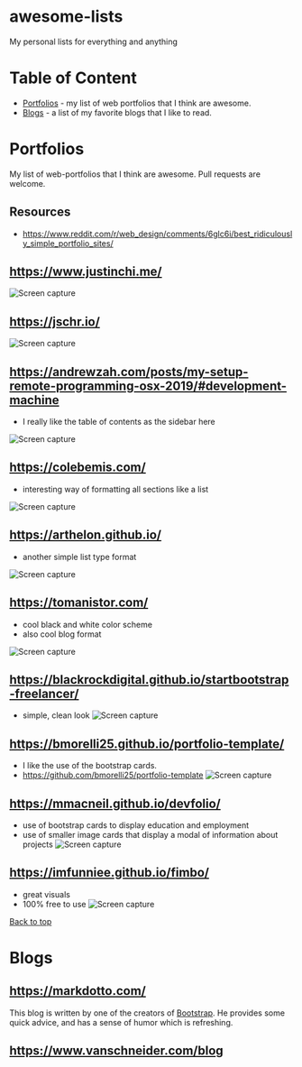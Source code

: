 # awesome-lists
My personal lists for everything and anything

# Table of Content
* [Portfolios](#portfolios) - my list of web portfolios that I think are awesome.
* [Blogs](#blogs) - a list of my favorite blogs that I like to read.


# Portfolios
My list of web-portfolios that I think are awesome. Pull requests are welcome.

## Resources
* https://www.reddit.com/r/web_design/comments/6glc6i/best_ridiculously_simple_portfolio_sites/

## https://www.justinchi.me/
![Screen capture](img/portfolios/1.png)

## https://jschr.io/
![Screen capture](img/portfolios/2.png)

## https://andrewzah.com/posts/my-setup-remote-programming-osx-2019/#development-machine

* I really like the table of contents as the sidebar here

![Screen capture](img/portfolios/3.png)

## https://colebemis.com/

* interesting way of formatting all sections like a list

![Screen capture](img/portfolios/5.png)

## https://arthelon.github.io/

* another simple list type format

![Screen capture](img/portfolios/6.png)

## https://tomanistor.com/

* cool black and white color scheme
* also cool blog format

![Screen capture](img/portfolios/7.png)

## https://blackrockdigital.github.io/startbootstrap-freelancer/
* simple, clean look
![Screen capture](img/portfolios/8.png)

## https://bmorelli25.github.io/portfolio-template/
* I like the use of the bootstrap cards.
* https://github.com/bmorelli25/portfolio-template
![Screen capture](img/portfolios/9.png)

## https://mmacneil.github.io/devfolio/
* use of bootstrap cards to display education and employment
* use of smaller image cards that display a modal of information about projects
![Screen capture](img/portfolios/10.png)

## https://imfunniee.github.io/fimbo/
* great visuals
* 100% free to use
![Screen capture](img/portfolios/11.png)

[Back to top](#table-of-content)

# Blogs
## https://markdotto.com/
This blog is written by one of the creators of [Bootstrap](https://github.com/twbs/bootstrap). He provides some quick advice, and has a sense of humor which is refreshing.

## https://www.vanschneider.com/blog

